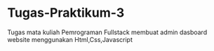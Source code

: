 # Tugas-Praktikum-3
Tugas mata kuliah Pemrograman Fullstack membuat admin dasboard website menggunakan Html,Css,Javascript

